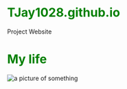 # TJay1028.github.io
Project Website
<!DOCTYPE html>
<html>
    <head>
        <meta charset="utf-8">
        <title>CSS inheritance</title>
        <style>
            h1{color:green;}
        </style>
        <h1> My life</h1>
        <img src = "https://pixabay.com/en/wind-farm-wind-energy-1747331/" alt="a picture of something">
    </body>
</html>
